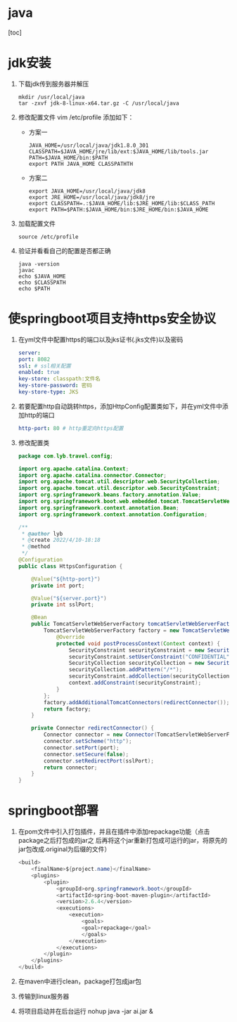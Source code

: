 # java


[toc]
# jdk安装 

1. 下载jdk传到服务器并解压 

   ```shell
   mkdir /usr/local/java 
   tar -zxvf jdk-8-linux-x64.tar.gz -C /usr/local/java
   ```

2. 修改配置文件 vim /etc/profile 添加如下：

   - 方案一

       ```shell
       JAVA_HOME=/usr/local/java/jdk1.8.0_301
       CLASSPATH=$JAVA_HOME/jre/lib/ext:$JAVA_HOME/lib/tools.jar 
       PATH=$JAVA_HOME/bin:$PATH 
       export PATH JAVA_HOME CLASSPATHTH
       ```
   - 方案二

       ```shell
       export JAVA_HOME=/usr/local/java/jdk8
       export JRE_HOME=/usr/local/java/jdk8/jre
       export CLASSPATH=.:$JAVA_HOME/lib:$JRE_HOME/lib:$CLASS_PATH
       export PATH=$PATH:$JAVA_HOME/bin:$JRE_HOME/bin:$JAVA_HOME
       ```

3. 加载配置文件 

   ```shell
   source /etc/profile 
   ```

4. 验证并看看自己的配置是否都正确

   ```shell
   java -version
   javac
   echo $JAVA_HOME  
   echo $CLASSPATH  
   echo $PATH
   ```

# 使springboot项目支持https安全协议 

1. 在yml文件中配置https的端口以及jks证书(.jks文件)以及密码

   ```yaml
   server:
   port: 8082
   ssl: # ssl相关配置
   enabled: true
   key-store: classpath:文件名
   key-store-password: 密码
   key-store-type: JKS
   ```

2. 若要配置http自动跳转https，添加HttpConfig配置类如下，并在yml文件中添加http的端口 

   ```yaml
   http-port: 80 # http重定向https配置
   ```

3. 修改配置类

   ```java
   package com.lyb.travel.config;
   
   import org.apache.catalina.Context;
   import org.apache.catalina.connector.Connector;
   import org.apache.tomcat.util.descriptor.web.SecurityCollection;
   import org.apache.tomcat.util.descriptor.web.SecurityConstraint;
   import org.springframework.beans.factory.annotation.Value;
   import org.springframework.boot.web.embedded.tomcat.TomcatServletWebServerFactory;
   import org.springframework.context.annotation.Bean;
   import org.springframework.context.annotation.Configuration;
   
   /**
    * @author lyb
    * @create 2022/4/10-18:18
    * @method
    */
   @Configuration
   public class HttpsConfiguration {
   
       @Value("${http-port}")
       private int port;
   
       @Value("${server.port}")
       private int sslPort;
   
       @Bean
       public TomcatServletWebServerFactory tomcatServletWebServerFactory() {
           TomcatServletWebServerFactory factory = new TomcatServletWebServerFactory() {
               @Override
               protected void postProcessContext(Context context) {
                   SecurityConstraint securityConstraint = new SecurityConstraint();
                   securityConstraint.setUserConstraint("CONFIDENTIAL");
                   SecurityCollection securityCollection = new SecurityCollection();
                   securityCollection.addPattern("/*");
                   securityConstraint.addCollection(securityCollection);
                   context.addConstraint(securityConstraint);
               }
           };
           factory.addAdditionalTomcatConnectors(redirectConnector());
           return factory;
       }
   
       private Connector redirectConnector() {
           Connector connector = new Connector(TomcatServletWebServerFactory.DEFAULT_PROTOCOL);
           connector.setScheme("http");
           connector.setPort(port);
           connector.setSecure(false);
           connector.setRedirectPort(sslPort);
           return connector;
       }
   }
   
   ```

# springboot部署 

1. 在pom文件中引入打包插件，并且在插件中添加repackage功能（点击package之后打包成的jar之 后再将这个jar重新打包成可运行的jar，将原先的jar包改成.original为后缀的文件） 

   ```java
   <build>
	   <finalName>${project.name}</finalName>
	   <plugins>
		   <plugin>
			   <groupId>org.springframework.boot</groupId>
			   <artifactId>spring-boot-maven-plugin</artifactId>
			   <version>2.6.4</version>
			   <executions>
				   <execution>
					   <goals>
					   <goal>repackage</goal>
					   </goals>
				   </execution>
			   </executions>
		   </plugin>
	   </plugins>
   </build>
   ```

2. 在maven中进行clean，package打包成jar包 
3. 传输到linux服务器 
4. 将项目启动并在后台运行 nohup java -jar ai.jar &
